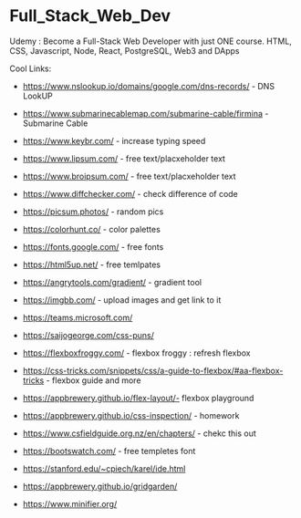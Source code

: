# Full_Stack_Web_Dev
Udemy : Become a Full-Stack Web Developer with just ONE course. HTML, CSS, Javascript, Node, React, PostgreSQL, Web3 and DApps


Cool Links:

* https://www.nslookup.io/domains/google.com/dns-records/ - DNS LookUP
* https://www.submarinecablemap.com/submarine-cable/firmina - Submarine Cable
* https://www.keybr.com/ - increase typing speed
* https://www.lipsum.com/ - free text/placxeholder text
* https://www.broipsum.com/ - free text/placxeholder text
* https://www.diffchecker.com/ - check difference of code
* https://picsum.photos/ - random pics
* https://colorhunt.co/ - color palettes
* https://fonts.google.com/ - free fonts

* https://html5up.net/ - free temlpates

* https://angrytools.com/gradient/ - gradient tool

* https://imgbb.com/ - upload images and get link to it
* https://teams.microsoft.com/
* https://saijogeorge.com/css-puns/

* https://flexboxfroggy.com/ - flexbox froggy : refresh flexbox

* https://css-tricks.com/snippets/css/a-guide-to-flexbox/#aa-flexbox-tricks - flexbox guide and more

* https://appbrewery.github.io/flex-layout/- flexbox playground

* https://appbrewery.github.io/css-inspection/ - homework

* https://www.csfieldguide.org.nz/en/chapters/ - chekc this out

* https://bootswatch.com/ - free templetes font

* https://stanford.edu/~cpiech/karel/ide.html

* https://appbrewery.github.io/gridgarden/

* https://www.minifier.org/








